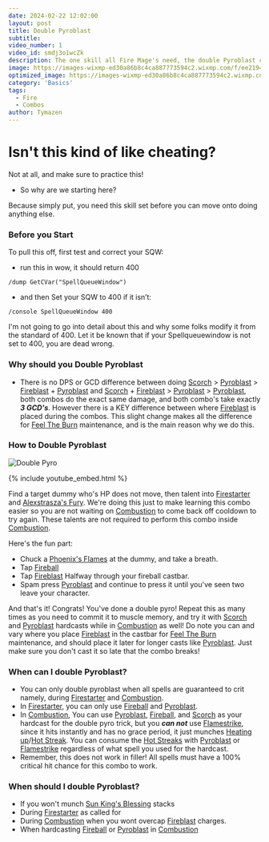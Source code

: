 ```yaml
---
date: 2024-02-22 12:02:00
layout: post
title: Double Pyroblast
subtitle:
video_number: 1
video_id: smdj3o1wcZk
description: The one skill all Fire Mage's need, the double Pyroblast combo!
image: https://images-wixmp-ed30a86b8c4ca887773594c2.wixmp.com/f/ee219434-7993-43a9-98d6-238ee165ae53/dg14y9j-9251f2c3-f118-4dd5-a8fb-55c367d61105.png/v1/fill/w_894,h_894,q_70,strp/fire_mage_35_by_byanel_dg14y9j-pre.jpg?token=eyJ0eXAiOiJKV1QiLCJhbGciOiJIUzI1NiJ9.eyJzdWIiOiJ1cm46YXBwOjdlMGQxODg5ODIyNjQzNzNhNWYwZDQxNWVhMGQyNmUwIiwiaXNzIjoidXJuOmFwcDo3ZTBkMTg4OTgyMjY0MzczYTVmMGQ0MTVlYTBkMjZlMCIsIm9iaiI6W1t7ImhlaWdodCI6Ijw9MTAyNCIsInBhdGgiOiJcL2ZcL2VlMjE5NDM0LTc5OTMtNDNhOS05OGQ2LTIzOGVlMTY1YWU1M1wvZGcxNHk5ai05MjUxZjJjMy1mMTE4LTRkZDUtYThmYi01NWMzNjdkNjExMDUucG5nIiwid2lkdGgiOiI8PTEwMjQifV1dLCJhdWQiOlsidXJuOnNlcnZpY2U6aW1hZ2Uub3BlcmF0aW9ucyJdfQ.o3R-DQ5ikCIj1CDCTIomFyPkyxiYzsZVzaMNJi9Kepk
optimized_image: https://images-wixmp-ed30a86b8c4ca887773594c2.wixmp.com/f/ee219434-7993-43a9-98d6-238ee165ae53/dg14y9j-9251f2c3-f118-4dd5-a8fb-55c367d61105.png/v1/fill/w_894,h_894,q_70,strp/fire_mage_35_by_byanel_dg14y9j-pre.jpg?token=eyJ0eXAiOiJKV1QiLCJhbGciOiJIUzI1NiJ9.eyJzdWIiOiJ1cm46YXBwOjdlMGQxODg5ODIyNjQzNzNhNWYwZDQxNWVhMGQyNmUwIiwiaXNzIjoidXJuOmFwcDo3ZTBkMTg4OTgyMjY0MzczYTVmMGQ0MTVlYTBkMjZlMCIsIm9iaiI6W1t7ImhlaWdodCI6Ijw9MTAyNCIsInBhdGgiOiJcL2ZcL2VlMjE5NDM0LTc5OTMtNDNhOS05OGQ2LTIzOGVlMTY1YWU1M1wvZGcxNHk5ai05MjUxZjJjMy1mMTE4LTRkZDUtYThmYi01NWMzNjdkNjExMDUucG5nIiwid2lkdGgiOiI8PTEwMjQifV1dLCJhdWQiOlsidXJuOnNlcnZpY2U6aW1hZ2Uub3BlcmF0aW9ucyJdfQ.o3R-DQ5ikCIj1CDCTIomFyPkyxiYzsZVzaMNJi9Kepk
category: 'Basics'
tags:
  - Fire
  - Combos
author: Tymazen
---
```

# Isn't this kind of like cheating?
Not at all, and make sure to practice this!

- So why are we starting here?

Because simply put, you need this skill set before you can move onto doing anything else.

### **Before you Start**

To pull this off, first test and correct your SQW:
- run this in wow, it should return 400

```/dump GetCVar("SpellQueueWindow")```

- and then Set your SQW to 400 if it isn’t:

```/console SpellQueueWindow 400```

I'm not going to go into detail about this and why some folks modify it from the standard of 400. Let it be known that if your Spellqueuewindow is not set to 400, you are dead wrong.

### **Why should you Double Pyroblast**

- There is no DPS or GCD difference between doing [Scorch](https://www.wowhead.com/spell=2948/scorch) > [Pyroblast](https://www.wowhead.com/spell=11366/pyroblast) > [Fireblast](https://www.wowhead.com/spell=108853/fire-blast) + [Pyroblast](https://www.wowhead.com/spell=11366/pyroblast) and [Scorch](https://www.wowhead.com/spell=2948/scorch) + [Fireblast](https://www.wowhead.com/spell=108853/fire-blast) > [Pyroblast](https://www.wowhead.com/spell=11366/pyroblast) > [Pyroblast](https://www.wowhead.com/spell=11366/pyroblast), both combos do the exact same damage, and both combo's take exactly _**3 GCD's**_. However there is a KEY difference between where [Fireblast](https://www.wowhead.com/spell=108853/fire-blast) is placed during the combos. This slight change makes all the difference for [Feel The Burn](https://www.wowhead.com/spell=383391/feel-the-burn) maintenance, and is the main reason why we do this.

### **How to Double Pyroblast**
![Double Pyro](https://github.com/Tymazen/images/assets/67207109/1ccb7f18-7a63-44ed-acb1-527b1b412f86)

{% include youtube_embed.html %}

Find a target dummy who's HP does not move, then talent into [Firestarter](https://www.wowhead.com/spell=205026/firestarter) and [Alexstrasza's Fury](https://www.wowhead.com/spell=235870/alexstraszas-fury). We're doing this just to make learning this combo easier so you are not waiting on [Combustion](https://www.wowhead.com/spell=190319/combustion) to come back off cooldown to try again. These talents are not required to perform this combo inside [Combustion](https://www.wowhead.com/spell=190319/combustion).

Here's the fun part:
- Chuck a [Phoenix's Flames](https://www.wowhead.com/spell=194466/phoenixs-flames) at the dummy, and take a breath.
- Tap [Fireball](https://www.wowhead.com/spell=133/fireball)
- Tap [Fireblast](https://www.wowhead.com/spell=108853/fire-blast) Halfway through your fireball castbar.
- Spam press [Pyroblast](https://www.wowhead.com/spell=11366/pyroblast) and continue to press it until you've seen two leave your character.

And that's it! Congrats! You've done a double pyro! Repeat this as many times as you need to commit it to muscle memory, and try it with [Scorch](https://www.wowhead.com/spell=2948/scorch) and [Pyroblast](https://www.wowhead.com/spell=11366/pyroblast) hardcasts while in [Combustion](https://www.wowhead.com/spell=190319/combustion) as well! Do note you can and vary where you place [Fireblast](https://www.wowhead.com/spell=108853/fire-blast) in the castbar for [Feel The Burn](https://www.wowhead.com/spell=383391/feel-the-burn) maintenance, and should place it later for longer casts like [Pyroblast](https://www.wowhead.com/spell=11366/pyroblast). Just make sure you don't cast it so late that the combo breaks!

### **When can I double Pyroblast?**
- You can only double pyroblast when all spells are guaranteed to crit namely, during [Firestarter](https://www.wowhead.com/spell=205026/firestarter) and [Combustion](https://www.wowhead.com/spell=190319/combustion).
- In [Firestarter](https://www.wowhead.com/spell=205026/firestarter), you can only use [Fireball](https://www.wowhead.com/spell=133/fireball) and [Pyroblast](https://www.wowhead.com/spell=11366/pyroblast).
- In [Combustion](https://www.wowhead.com/spell=190319/combustion), You can use [Pyroblast](https://www.wowhead.com/spell=11366/pyroblast), [Fireball](https://www.wowhead.com/spell=133/fireball), and [Scorch](https://www.wowhead.com/spell=2948/scorch) as your hardcast for the double pyro trick, but you _**can not**_ use [Flamestrike](https://www.wowhead.com/spell=2120/flamestrike), since it hits instantly and has no grace period, it just munches [Heating up](https://www.wowhead.com/spell=48107/heating-up)/[Hot Streak](https://www.wowhead.com/spell=48107/heating-up). You can consume the [Hot Streaks](https://www.wowhead.com/spell=48107/heating-up) with [Pyroblast](https://www.wowhead.com/spell=11366/pyroblast) or [Flamestrike](https://www.wowhead.com/spell=2120/flamestrike) regardless of what spell you used for the hardcast.
- Remember, this does not work in filler! All spells must have a 100% critical hit chance for this combo to work.

### **When should I double Pyroblast?**
- If you won't munch [Sun King's Blessing](https://www.wowhead.com/spell=383886/sun-kings-blessing) stacks
- During [Firestarter](https://www.wowhead.com/spell=205026/firestarter) as called for
- During [Combustion](https://www.wowhead.com/spell=190319/combustion) when you wont overcap [Fireblast](https://www.wowhead.com/spell=108853/fire-blast) charges.
- When hardcasting [Fireball](https://www.wowhead.com/spell=133/fireball) or [Pyroblast]((https://www.wowhead.com/spell=11366/pyroblast)) in [Combustion](https://www.wowhead.com/spell=190319/combustion)

